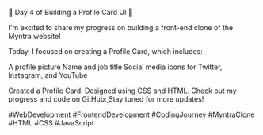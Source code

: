 🚀 Day 4 of Building a Profile Card UI 🚀

I'm excited to share my progress on building a front-end clone of the Myntra website!

Today, I focused on creating a Profile Card, which includes:

A profile picture
Name and job title
Social media icons for Twitter, Instagram, and YouTube 



Created a Profile Card: Designed using CSS and HTML.
Check out my progress and code on 
GitHub:[
](https://thepradumanpandey.github.io/Profile_Crad_UI/)
Stay tuned for more updates!

#WebDevelopment #FrontendDevelopment #CodingJourney #MyntraClone #HTML #CSS #JavaScript
